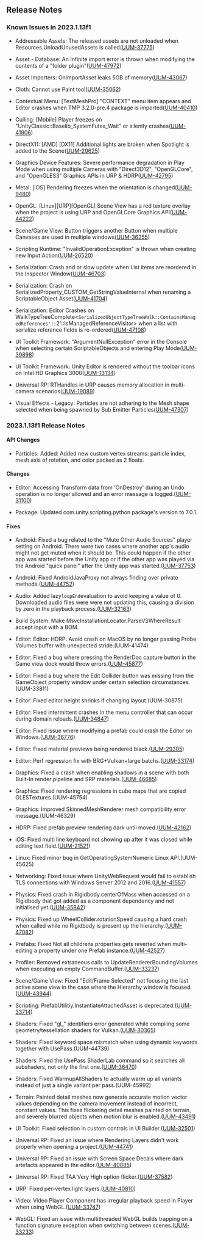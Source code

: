 ## Release Notes

### Known Issues in 2023.1.13f1

-   Addressable Assets: The released assets are not unloaded when Resources.UnloadUnusedAssets is called([UUM-37775](https://issuetracker.unity3d.com/issues/the-released-assets-are-not-unloaded-when-resources-dot-unloadunusedassets-is-called))

-   Asset - Database: An Infinite import error is thrown when modifying the contents of a \"folder plugin\"([UUM-47972](https://issuetracker.unity3d.com/issues/an-infinite-import-error-is-thrown-when-modifying-the-contents-of-a-folder-plugin))

-   Asset Importers: OnImportAsset leaks 5GB of memory([UUM-43067](https://issuetracker.unity3d.com/issues/onimportasset-leaks-5gb-of-memory))

-   Cloth: Cannot use Paint tool([UUM-35062](https://issuetracker.unity3d.com/issues/cloth-cannot-use-paint-tool))

-   Contextual Menu: \[TextMeshPro\] \"CONTEXT\" menu item appears and Editor crashes when TMP 3.2.0-pre.4 package is imported([UUM-40410](https://issuetracker.unity3d.com/issues/textmeshpro-context-menu-item-appears-and-editor-crashes-when-tmp-3-dot-2-0-pre-dot-4-package-is-imported))

-   Culling: \[Mobile\] Player freezes on \"UnityClassic::Baselib_SystemFutex_Wait\" or silently crashes([UUM-41806](https://issuetracker.unity3d.com/issues/android-player-freezes-on-unityclassic-baselib-systemfutex-wait-or-silently-crashes))

-   DirectX11: \[AMD\] \[DX11\] Additional lights are broken when Spotlight is added to the Scene([UUM-20625](https://issuetracker.unity3d.com/issues/android-aditional-lights-are-broken-when-built-with-urp))

-   Graphics Device Features: Severe performance degradation in Play Mode when using multiple Cameras with "Direct3D12", "OpenGLCore", and "OpenGLES3" Graphics APIs in URP & HDRP([UUM-42795](https://issuetracker.unity3d.com/issues/severe-performance-degradation-in-play-mode-when-using-multiple-cameras-with-direct3d12-openglcore-and-opengles3-graphics-apis-in-urp-and-hdrp))

-   Metal: \[iOS\] Rendering freezes when the orientation is changed([UUM-9480](https://issuetracker.unity3d.com/issues/ios-rendering-freezes-when-the-orientation-is-changed))

-   OpenGL: \[Linux\]\[URP\]\[OpenGL\] Scene View has a red texture overlay when the project is using URP and OpenGLCore Graphics API([UUM-44222](https://issuetracker.unity3d.com/issues/linux-urp-opengl-scene-view-has-a-red-texture-overlay-when-the-project-is-using-urp-and-openglcore-graphics-api))

-   Scene/Game View: Button triggers another Button when multiple Canvases are used in multiple windows([UUM-36255](https://issuetracker.unity3d.com/issues/button-triggers-another-button-when-multiple-canvases-are-used-in-multiple-windows))

-   Scripting Runtime: \"InvalidOperationException\" is thrown when creating new Input Action([UUM-26520](https://issuetracker.unity3d.com/issues/invalidoperationexception-is-thrown-when-creating-new-input-action))

-   Serialization: Crash and or slow update when List items are reordered in the Inspector Window([UUM-46703](https://issuetracker.unity3d.com/issues/crash-and-or-slow-update-when-list-items-are-reordered-in-the-inspector-window))

-   Serialization: Crash on SerializedProperty_CUSTOM_GetStringValueInternal when renaming a ScriptableObject Asset([UUM-41704](https://issuetracker.unity3d.com/issues/crash-on-serializedproperty-custom-getstringvalueinternal-when-renaming-a-scriptableobject-asset))

-   Serialization: Editor Crashes on WalkTypeTreeComplete\<` SerializedObjectTypeTreeWalk::ContainsManagedReferences':: `2\'::IsManagedReferenceVisitor\> when a list with serialize reference fields is re-ordered([UUM-47108](https://issuetracker.unity3d.com/issues/editor-crashes-on-walktypetreecomplete-serializedobjecttypetreewalk-containsmanagedreferences-2-ismanagedreferencevisitor-when-a-list-with-serialize-reference-fields-is-re-ordered))

-   UI Toolkit Framework: \"ArgumentNullException\" error in the Console when selecting certain ScriptableObjects and entering Play Mode([UUM-39898](https://issuetracker.unity3d.com/issues/argumentnullexception-error-in-the-console-when-selecting-certain-scriptableobjects-and-entering-play-mode))

-   UI Toolkit Framework: Unity Editor is rendered without the toolbar icons on Intel HD Graphics 3000([UUM-13134](https://issuetracker.unity3d.com/issues/unity-editor-is-rendered-without-the-toolbar-icons-when-using-it-on-old-hardware-with-integrated-gpu))

-   Universal RP: RTHandles in URP causes memory allocation in multi-camera scenarios([UUM-19089](https://issuetracker.unity3d.com/issues/urp-memory-leak-when-in-play-mode))

-   Visual Effects - Legacy: Particles are not adhering to the Mesh shape selected when being spawned by Sub Emitter Particles([UUM-47307](https://issuetracker.unity3d.com/issues/particles-are-not-adhering-to-the-mesh-shape-selected-when-being-spawned-by-sub-emitter-particles))

### 2023.1.13f1 Release Notes

#### API Changes

-   Particles: Added: Added new custom vertex streams: particle index, mesh axis of rotation, and color packed as 2 floats.

#### Changes

-   Editor: Accessing Transform data from \'OnDestroy\' during an Undo operation is no longer allowed and an error message is logged.([UUM-31100](https://issuetracker.unity3d.com/issues/transform-is-used-before-awake-or-illegal-transform-access-error-appears-when-accessing-gameobject-transform-from-ondestroy-if-the-gameobject-is-deleted-by-an-undo-operation))

-   Package: Updated com.unity.scripting.python package\'s version to 7.0.1.

#### Fixes

-   Android: Fixed a bug related to the \"Mute Other Audio Sources\" player setting on Android. There were two cases where another app\'s audio might not get muted when it should be. This could happen if the other app was started before the Unity app or if the other app was played via the Android \"quick panel\" after the Unity app was started.([UUM-37753](https://issuetracker.unity3d.com/issues/android-muteotheraudiosources-not-muting-background-music-when-starting-the-player))

-   Android: Fixed AndroidJavaProxy not always finding over private methods.([UUM-44752](https://issuetracker.unity3d.com/issues/android-androidjavaproxy-cannot-find-a-private-proxy-method-when-button-is-clicked))

-   Audio: Added lazy` loopEnd `evaluation to avoid keeping a value of 0. Downloaded audio files were were not updating this, causing a division by zero in the playback process.([UUM-32163](https://issuetracker.unity3d.com/issues/webgl-a-mp3-audio-clip-downloaded-through-unitywebrequestmultimedia-dot-getaudioclip-cant-be-replayed))

-   Build System: Make MsvcInstallationLocator.ParseVSWhereResult accept input with a BOM.

-   Editor: Editor: HDRP: Avoid crash on MacOS by no longer passing Probe Volumes buffer with unexpected stride.(UUM-41474)

-   Editor: Fixed a bug where pressing the RenderDoc capture button in the Game view dock would throw errors.([UUM-45877](https://issuetracker.unity3d.com/issues/pressing-the-capture-button-causes-errors-when-using-renderdoc-in-the-game-view))

-   Editor: Fixed a bug where the Edit Collider button was missing from the GameObject property window under certain selection circumstances.(UUM-33811)

-   Editor: Fixed editor height shrinks if changing layout.(UUM-30875)

-   Editor: Fixed intermittent crashes in the menu controller that can occur during domain reloads.([UUM-34847](https://issuetracker.unity3d.com/issues/linux-crash-on-disconnectgtksignal-void-star-gtkcallbackresponse-star-void-star-when-going-through-microgame-tutorials))

-   Editor: Fixed issue where modifying a prefab could crash the Editor on Windows.([UUM-36776](https://issuetracker.unity3d.com/issues/crash-on-core-join-core-basic-string-char-core-stringstoragedefault-and-ptr64-char-const-and-ptr64-2-core-basic-string-ref-when-the-editor-runs-out-of-memory-saving-an-invalid-override))

-   Editor: Fixed material previews being rendered black.([UUM-29305](https://issuetracker.unity3d.com/issues/material-thumbnail-is-shown-as-black-when-using-hdrp-slash-lit-shader))

-   Editor: Perf regression fix with BRG+Vulkan+large batchs.([UUM-33174](https://issuetracker.unity3d.com/issues/entities-graphics-renderpipelinemanager-dot-dorenderloop-internal-has-slow-performance-on-android-devices))

-   Graphics: Fixed a crash when enabling shadows in a scene with both Built-In render pipeline and SRP materials.([UUM-46685](https://issuetracker.unity3d.com/issues/crash-on-gfxdevice-executeasync-when-light-source-shadows-are-enabled-with-builtin-and-srp-materials-in-the-scene-with-the-default-scriptable-render-pipeline))

-   Graphics: Fixed rendering regressions in cube maps that are copied GLESTextures.(UUM-45754)

-   Graphics: Improved SkinnedMeshRenderer mesh compatibility error message.(UUM-46329)

-   HDRP: Fixed prefab preview rendering dark until moved.([UUM-42162](https://issuetracker.unity3d.com/issues/asset-model-material-in-the-inspector-preview-is-only-displayed-correctly-when-the-model-is-rotated))

-   iOS: Fixed multi line keyboard not showing up after it was closed while editing text field.([UUM-21521](https://issuetracker.unity3d.com/issues/ipad-keyboard-doesnt-show-up-after-pressing-the-hide-keyboard-button-on-the-multiline-text-field))

-   Linux: Fixed minor bug in GetOperatingSystemNumeric Linux API.(UUM-45625)

-   Networking: Fixed issue where UnityWebRequest would fail to establish TLS connections with Windows Server 2012 and 2016.([UUM-41557](https://issuetracker.unity3d.com/issues/unitywebrequest-uses-tlsv1-protocol-during-tls-handshake-instead-of-tlsv1-dot-2-protocol-when-calling-the-unitywebrequest-dot-get-method))

-   Physics: Fixed crash in Rigidbody.centerOfMass when accessed on a Rigidbody that got added as a component dependency and not initialised yet.([UUM-35842](https://issuetracker.unity3d.com/issues/crash-on-rigidbody-custom-set-centerofmass-injected-when-opening-a-specific-scene))

-   Physics: Fixed up WheelCollider.rotationSpeed causing a hard crash when called while no Rigidbody is present up the hierarchy.([UUM-47082](https://issuetracker.unity3d.com/issues/crash-on-wheelcollider-getrotationspeed-when-retrieving-the-rotationspeed-property-of-the-wheelcollider))

-   Prefabs: Fixed Not all childrens properties gets reverted when multi-editing a property under one Prefab instance.([UUM-42527](https://issuetracker.unity3d.com/issues/only-the-last-childs-gameobject-property-gets-reverted-when-changing-a-property-of-all-child-gameobjects-under-one-parent-gameobject))

-   Profiler: Removed extraneous calls to UpdateRendererBoundingVolumes when executing an empty CommandBuffer.([UUM-33237](https://issuetracker.unity3d.com/issues/gaphics-dot-executecommandbuffer-adds-unwanted-updaterendererboundingvolumes-calls-in-profiler))

-   Scene/Game View: Fixed \"Edit/Frame Selected\" not focusing the last active scene view in the case where the Hierarchy window is focused.([UUM-43944](https://issuetracker.unity3d.com/issues/the-scene-view-camera-is-not-being-focused-on-the-selected-gameobject-when-pressing-frame-selected-in-the-menu))

-   Scripting: PrefabUtilitiy.InstantiateAttachedAsset is deprecated.([UUM-33714](https://issuetracker.unity3d.com/issues/crash-on-typeinfo-for-noncopyable-when-copying-and-pasting-a-nested-prefab-variant))

-   Shaders: Fixed \"gl\_\" identifiers error generated while compiling some geometry/tessellation shaders for Vulkan.([UUM-30365](https://issuetracker.unity3d.com/issues/shader-generation-on-vulkan-throws-gl-layer-error))

-   Shaders: Fixed keyword space mismatch when using dynamic keywords together with UsePass.(UUM-44739)

-   Shaders: Fixed the UsePass ShaderLab command so it searches all subshaders, not only the first one.([UUM-36470](https://issuetracker.unity3d.com/issues/usepass-doesnt-reference-passes-within-another-shaders-second-subshader))

-   Shaders: Fixed WarmupAllShaders to actually warm up all variants instead of just a single variant per pass.(UUM-45992)

-   Terrain: Painted detail meshes now generate accurate motion vector values depending on the camera movement instead of incorrect, constant values. This fixes flickering detail meshes painted on terrain, and severely blurred objects when motion blur is enabled.([UUM-43491](https://issuetracker.unity3d.com/issues/motion-blur-distorts-terrain-details-in-runtime))

-   UI Toolkit: Fixed selection in custom controls in UI Builder.([UUM-32501](https://issuetracker.unity3d.com/issues/ui-builder-nullreferenceexception-when-building-custom-element-tree-from-uxml))

-   Universal RP: Fixed an issue where Rendering Layers didn\'t work properly when opening a project.([UUM-44741](https://issuetracker.unity3d.com/issues/light-is-not-rendered-when-ssao-is-enabled-and-rendering-path-is-set-to-deferred))

-   Universal RP: Fixed an issue with Screen Space Decals where dark artefacts appeared in the editor.([UUM-40885](https://issuetracker.unity3d.com/issues/direct3d11-urp-screenspace-decals-show-dark-artifacts-in-editor-while-targeting-android-platform))

-   Universal RP: Fixed TAA Very High option flicker.([UUM-37582](https://issuetracker.unity3d.com/issues/the-in-game-ui-text-is-blurry-and-shimmering-when-using-anti-aliasing))

-   URP: Fixed per-vertex light layers.([UUM-40810](https://issuetracker.unity3d.com/issues/lightlayer-is-not-working-as-expected-when-additional-lights-are-set-on-per-vertex))

-   Video: Video Player Component has irregular playback speed in Player when using WebGL.([UUM-33747](https://issuetracker.unity3d.com/issues/video-player-component-has-irregular-playback-speed-in-player-when-using-webgl))

-   WebGL: Fixed an issue with multithreaded WebGL builds trapping on a function signature exception when switching between scenes.([UUM-33233](https://issuetracker.unity3d.com/issues/build-freezes-with-runtimeerror-null-function-or-signature-mismatch-error-when-building-a-project-for-webgl))

